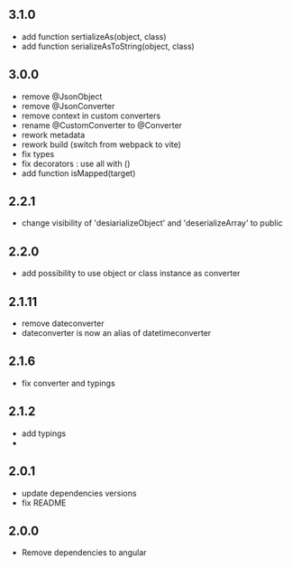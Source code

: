 ## 3.1.0
 * add function sertializeAs(object, class)
 * add function serializeAsToString(object, class)

## 3.0.0
 * remove @JsonObject
 * remove @JsonConverter
 * remove context in custom converters
 * rename @CustomConverter to @Converter
 * rework metadata
 * rework build (switch from webpack to vite)
 * fix types
 * fix decorators : use all with ()
 * add function isMapped(target)

## 2.2.1
 * change visibility of 'desiarializeObject' and 'deserializeArray' to public

## 2.2.0
 * add possibility to use object or class instance as converter

## 2.1.11
 * remove dateconverter
 * dateconverter is now an alias of datetimeconverter

## 2.1.6
 * fix converter and typings

## 2.1.2
 * add typings
 * 

## 2.0.1
  * update dependencies versions
  * fix README

## 2.0.0
  * Remove dependencies to angular